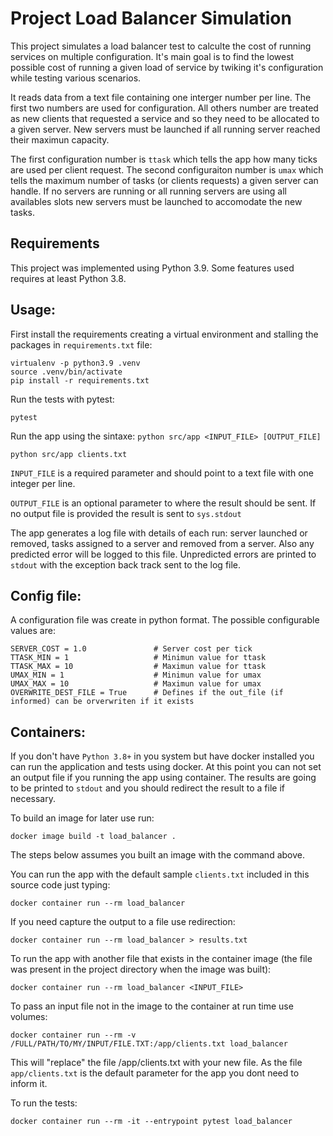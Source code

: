 
# Project Load Balancer Simulation

This project simulates a load balancer test to calculte the cost of running services on multiple
configuration. It's main goal is to find the lowest possible cost of running a given load of service
by twiking it's configuration while testing various scenarios.

It reads data from a text file containing one interger number per line. The first two numbers
are used for configuration. All others number are treated as new clients that requested a service
and so they need to be allocated to a given server. New servers must be launched if all running server
reached their maximun capacity.

The first configuration number is `ttask` which tells the app how many ticks are used per client request.
The second configuraiton number is `umax` which tells the maximum number of tasks (or clients requests)
a given server can handle. If no servers are running or all running servers are using all availables slots
new servers must be launched to accomodate the new tasks.

## Requirements

This project was implemented using Python 3.9. Some features used requires at least Python 3.8.

## Usage:

First install the requirements creating a virtual environment and stalling the packages in `requirements.txt` file:

    virtualenv -p python3.9 .venv
    source .venv/bin/activate
    pip install -r requirements.txt

Run the tests with pytest:

    pytest

Run the app using the sintaxe: `python src/app <INPUT_FILE> [OUTPUT_FILE]`

    python src/app clients.txt

`INPUT_FILE` is a required parameter and should point to a text file with one integer per line.

`OUTPUT_FILE` is an optional parameter to where the result should be sent. If no output file is provided the result is sent to `sys.stdout`

The app generates a log file with details of each run: server launched or removed, tasks assigned to a server and removed from a server. Also any predicted error will be logged to this file. Unpredicted errors are printed to `stdout` with the exception back track sent to the log file.

## Config file:

A configuration file was create in python format. The possible configurable values are:

    SERVER_COST = 1.0               # Server cost per tick
    TTASK_MIN = 1                   # Minimun value for ttask
    TTASK_MAX = 10                  # Maximun value for ttask
    UMAX_MIN = 1                    # Minimun value for umax
    UMAX_MAX = 10                   # Maximun value for umax
    OVERWRITE_DEST_FILE = True      # Defines if the out_file (if informed) can be orverwriten if it exists

## Containers:

If you don't have `Python 3.8+` in you system but have docker installed you can run the application and tests using docker. At this point you can not set an output file if you running the app using container. The results are going to be printed to `stdout` and you should redirect the result to a file if necessary.

To build an image for later use run:

    docker image build -t load_balancer .

The steps below assumes you built an image with the command above.

You can run the app with the default sample `clients.txt` included in this source code just typing:

    docker container run --rm load_balancer

If you need capture the output to a file use redirection:

    docker container run --rm load_balancer > results.txt

To run the app with another file that exists in the container image (the file was present in the project directory when the image was built):


    docker container run --rm load_balancer <INPUT_FILE>


To pass an input file not in the image to the container at run time use volumes:

    docker container run --rm -v /FULL/PATH/TO/MY/INPUT/FILE.TXT:/app/clients.txt load_balancer

This will "replace" the file /app/clients.txt with your new file. As the file `app/clients.txt` is the default parameter for the app you dont need to inform it.

To run the tests:

    docker container run --rm -it --entrypoint pytest load_balancer
